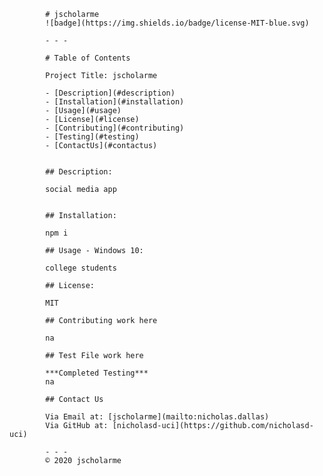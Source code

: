  
            # jscholarme
            ![badge](https://img.shields.io/badge/license-MIT-blue.svg) 
        
            - - - 

            # Table of Contents

            Project Title: jscholarme

            - [Description](#description)
            - [Installation](#installation)
            - [Usage](#usage)
            - [License](#license)
            - [Contributing](#contributing)
            - [Testing](#testing)
            - [ContactUs](#contactus)


            ## Description:

            social media app


            ## Installation:
            
            npm i

            ## Usage - Windows 10:
            
            college students

            ## License:

            MIT

            ## Contributing work here

            na

            ## Test File work here

            ***Completed Testing***
            na

            ## Contact Us

            Via Email at: [jscholarme](mailto:nicholas.dallas)
            Via GitHub at: [nicholasd-uci](https://github.com/nicholasd-uci)

            - - -
            © 2020 jscholarme
            
        